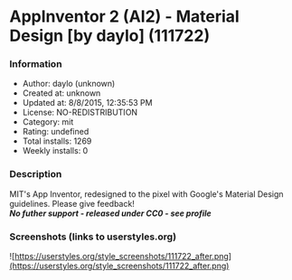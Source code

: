 # AppInventor 2 (AI2) - Material Design [by daylo] (111722)

### Information
- Author: daylo (unknown)
- Created at: unknown
- Updated at: 8/8/2015, 12:35:53 PM
- License: NO-REDISTRIBUTION
- Category: mit
- Rating: undefined
- Total installs: 1269
- Weekly installs: 0


### Description
MIT's App Inventor, redesigned to the pixel with Google's Material Design guidelines.
Please give feedback!
<br><strong><em>No futher support - released under CC0 - see profile</em></strong>


### Screenshots (links to userstyles.org)
![https://userstyles.org/style_screenshots/111722_after.png](https://userstyles.org/style_screenshots/111722_after.png)


